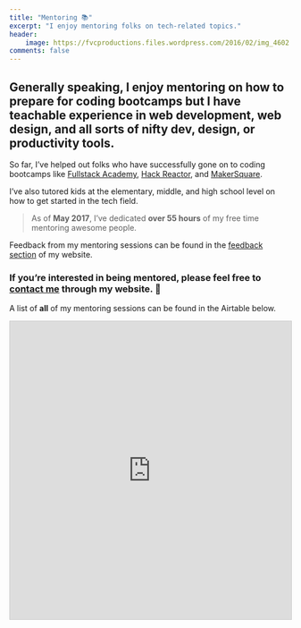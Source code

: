 ```yaml
---
title: "Mentoring 📚️"
excerpt: "I enjoy mentoring folks on tech-related topics."
header:
    image: https://fvcproductions.files.wordpress.com/2016/02/img_4602.jpg
comments: false
---
```


## Generally speaking, I enjoy mentoring on how to prepare for coding bootcamps but I have teachable experience in web development, web design, and all sorts of nifty dev, design, or productivity tools.

So far, I’ve helped out folks who have successfully gone on to coding bootcamps like [Fullstack Academy](http://fullstackacademy.com), [Hack Reactor](http://hackreactor.com), and [MakerSquare](http://makersquare.com).

I’ve also tutored kids at the elementary, middle, and high school level on how to get started in the tech field.

> As of **May 2017**, I’ve dedicated **over 55 hours** of my free time mentoring awesome people.

Feedback from my mentoring sessions can be found in the [feedback section](http://fvcproductions.com/feedback) of my website.

### If you’re interested in being mentored, please feel free to [contact me](http://fvcproductions.com/contact) through my website. 📨

A list of **all** of my mentoring sessions can be found in the Airtable below.

<iframe class="airtable-embed" src="https://airtable.com/embed/shrwmtNPmX8XSUdJf?backgroundColor=gray&layout=card&viewControls=on" frameborder="0" onmousewheel="" width="100%" height="533" style="background: transparent; border: 1px solid #ccc;"></iframe>